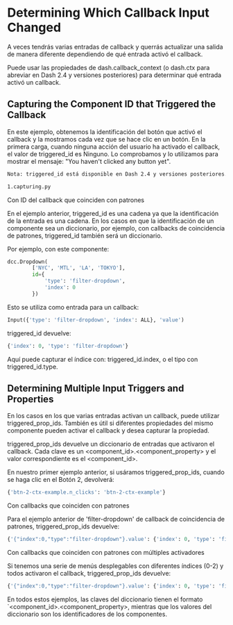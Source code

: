 # Determining Which Callback Input Changed

A veces tendrás varias entradas de callback y querrás actualizar una salida de manera diferente dependiendo de qué entrada activó el callback.

Puede usar las propiedades de dash.callback_context (o dash.ctx para abreviar en Dash 2.4 y versiones posteriores) para determinar qué entrada activó un callback.

## Capturing the Component ID that Triggered the Callback

En este ejemplo, obtenemos la identificación del botón que activó el callback y la mostramos cada vez que se hace clic en un botón. En la primera carga, cuando ninguna acción del usuario ha activado el callback, el valor de triggered_id es Ninguno. Lo comprobamos y lo utilizamos para mostrar el mensaje: "You haven't clicked any button yet".

```bash
Nota: triggered_id está disponible en Dash 2.4 y versiones posteriores. En versiones anteriores de Dash, puedes obtener la identificación activada con dash.callback_context.triggered[0]['prop_id'].split('.')[0]
```

```bash
1.capturing.py
```

Con ID del callback que coinciden con patrones

En el ejemplo anterior, triggered_id es una cadena ya que la identificación de la entrada es una cadena. En los casos en que la identificación de un componente sea un diccionario, por ejemplo, con callbacks de coincidencia de patrones, triggered_id también será un diccionario.

Por ejemplo, con este componente:

```python
dcc.Dropdown(
        ['NYC', 'MTL', 'LA', 'TOKYO'],
        id={
            'type': 'filter-dropdown',
            'index': 0
        })
```

Esto se utiliza como entrada para un callback:

```python
Input({'type': 'filter-dropdown', 'index': ALL}, 'value')
```

triggered_id devuelve:

```python
{'index': 0, 'type': 'filter-dropdown'}
```

Aquí puede capturar el índice con: triggered_id.index, o el tipo con triggered_id.type.

## Determining Multiple Input Triggers and Properties

En los casos en los que varias entradas activan un callback, puede utilizar triggered_prop_ids. También es útil si diferentes propiedades del mismo componente pueden activar el callback y desea capturar la propiedad.

triggered_prop_ids devuelve un diccionario de entradas que activaron el callback. Cada clave es un <component_id>.<component_property> y el valor correspondiente es el <component_id>.

En nuestro primer ejemplo anterior, si usáramos triggered_prop_ids, cuando se haga clic en el Botón 2, devolverá:

```python
{'btn-2-ctx-example.n_clicks': 'btn-2-ctx-example'}
```

Con callbacks que coinciden con patrones

Para el ejemplo anterior de 'filter-dropdown' de callback de coincidencia de patrones, triggered_prop_ids devuelve:

```python
{'{"index":0,"type":"filter-dropdown"}.value': {'index': 0, 'type': 'filter-dropdown'}}
```

Con callbacks que coinciden con patrones con múltiples activadores

Si tenemos una serie de menús desplegables con diferentes índices (0-2) y todos activaron el callback, triggered_prop_ids devuelve:

```python
{'{"index":0,"type":"filter-dropdown"}.value': {'index': 0, 'type': 'filter-dropdown'}, '{"index":1,"type":"filter-dropdown"}.value': {'index': 1, 'type': 'filter-dropdown'}, '{"index":2,"type":"filter-dropdown"}.value': {'index': 2, 'type': 'filter-dropdown'}}
```

En todos estos ejemplos, las claves del diccionario tienen el formato `<component_id>.<component_property>, mientras que los valores del diccionario son los identificadores de los componentes.
